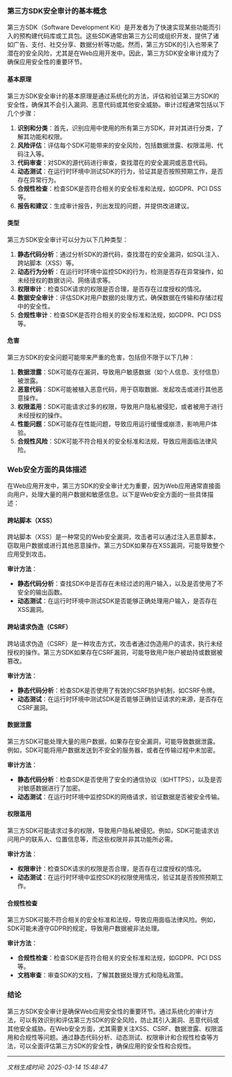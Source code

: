 ### 第三方SDK安全审计的基本概念

第三方SDK（Software Development Kit）是开发者为了快速实现某些功能而引入的预构建代码库或工具包。这些SDK通常由第三方公司或组织开发，提供了诸如广告、支付、社交分享、数据分析等功能。然而，第三方SDK的引入也带来了潜在的安全风险，尤其是在Web应用开发中。因此，第三方SDK安全审计成为了确保应用安全性的重要环节。

#### 基本原理

第三方SDK安全审计的基本原理是通过系统化的方法，评估和验证第三方SDK的安全性，确保其不会引入漏洞、恶意代码或其他安全威胁。审计过程通常包括以下几个步骤：

1. **识别和分类**：首先，识别应用中使用的所有第三方SDK，并对其进行分类，了解其功能和权限。
2. **风险评估**：评估每个SDK可能带来的安全风险，包括数据泄露、权限滥用、代码注入等。
3. **代码审查**：对SDK的源代码进行审查，查找潜在的安全漏洞或恶意代码。
4. **动态测试**：在运行时环境中测试SDK的行为，验证其是否按照预期工作，是否存在异常行为。
5. **合规性检查**：检查SDK是否符合相关的安全标准和法规，如GDPR、PCI DSS等。
6. **报告和建议**：生成审计报告，列出发现的问题，并提供改进建议。

#### 类型

第三方SDK安全审计可以分为以下几种类型：

1. **静态代码分析**：通过分析SDK的源代码，查找潜在的安全漏洞，如SQL注入、跨站脚本（XSS）等。
2. **动态行为分析**：在运行时环境中监控SDK的行为，检测是否存在异常操作，如未经授权的数据访问、网络请求等。
3. **权限审计**：检查SDK请求的权限是否合理，是否存在过度授权的情况。
4. **数据安全审计**：评估SDK对用户数据的处理方式，确保数据在传输和存储过程中的安全性。
5. **合规性审计**：检查SDK是否符合相关的安全标准和法规，如GDPR、PCI DSS等。

#### 危害

第三方SDK的安全问题可能带来严重的危害，包括但不限于以下几种：

1. **数据泄露**：SDK可能存在漏洞，导致用户敏感数据（如个人信息、支付信息）被泄露。
2. **恶意代码**：SDK可能被植入恶意代码，用于窃取数据、发起攻击或进行其他恶意操作。
3. **权限滥用**：SDK可能请求过多的权限，导致用户隐私被侵犯，或者被用于进行未经授权的操作。
4. **性能问题**：SDK可能存在性能问题，导致应用运行缓慢或崩溃，影响用户体验。
5. **合规性风险**：SDK可能不符合相关的安全标准和法规，导致应用面临法律风险。

### Web安全方面的具体描述

在Web应用开发中，第三方SDK的安全审计尤为重要，因为Web应用通常直接面向用户，处理大量的用户数据和敏感信息。以下是Web安全方面的一些具体描述：

#### 跨站脚本（XSS）

跨站脚本（XSS）是一种常见的Web安全漏洞，攻击者可以通过注入恶意脚本，窃取用户数据或进行其他恶意操作。第三方SDK如果存在XSS漏洞，可能导致整个应用受到攻击。

**审计方法**：
- **静态代码分析**：查找SDK中是否存在未经过滤的用户输入，以及是否使用了不安全的输出函数。
- **动态测试**：在运行时环境中测试SDK是否能够正确处理用户输入，是否存在XSS漏洞。

#### 跨站请求伪造（CSRF）

跨站请求伪造（CSRF）是一种攻击方式，攻击者通过伪造用户的请求，执行未经授权的操作。第三方SDK如果存在CSRF漏洞，可能导致用户账户被劫持或数据被篡改。

**审计方法**：
- **静态代码分析**：检查SDK是否使用了有效的CSRF防护机制，如CSRF令牌。
- **动态测试**：在运行时环境中测试SDK是否能够正确验证请求的来源，是否存在CSRF漏洞。

#### 数据泄露

第三方SDK可能处理大量的用户数据，如果存在安全漏洞，可能导致数据泄露。例如，SDK可能将用户数据发送到不安全的服务器，或者在传输过程中未加密。

**审计方法**：
- **静态代码分析**：检查SDK是否使用了安全的通信协议（如HTTPS），以及是否对敏感数据进行了加密。
- **动态测试**：在运行时环境中监控SDK的网络请求，验证数据是否被安全传输。

#### 权限滥用

第三方SDK可能请求过多的权限，导致用户隐私被侵犯。例如，SDK可能请求访问用户的联系人、位置信息等，而这些权限并非其功能所必需。

**审计方法**：
- **权限审计**：检查SDK请求的权限是否合理，是否存在过度授权的情况。
- **动态测试**：在运行时环境中监控SDK的权限使用情况，验证其是否按照预期工作。

#### 合规性检查

第三方SDK可能不符合相关的安全标准和法规，导致应用面临法律风险。例如，SDK可能未遵守GDPR的规定，导致用户数据被非法处理。

**审计方法**：
- **合规性检查**：检查SDK是否符合相关的安全标准和法规，如GDPR、PCI DSS等。
- **文档审查**：审查SDK的文档，了解其数据处理方式和隐私政策。

### 结论

第三方SDK安全审计是确保Web应用安全性的重要环节。通过系统化的审计方法，可以有效识别和评估第三方SDK的安全风险，防止其引入漏洞、恶意代码或其他安全威胁。在Web安全方面，尤其需要关注XSS、CSRF、数据泄露、权限滥用和合规性等问题。通过静态代码分析、动态测试、权限审计和合规性检查等方法，可以全面评估第三方SDK的安全性，确保应用的安全性和合规性。

---

*文档生成时间: 2025-03-14 15:48:47*



